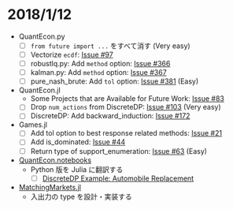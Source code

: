 # 2018/1/12

* QuantEcon.py
  * [ ] `from future import ...` をすべて消す (Very easy)
  * [ ] Vectorize `ecdf`:
    [Issue #97](https://github.com/QuantEcon/QuantEcon.py/issues/97)
  * [ ] robustlq.py: Add `method` option:
    [Issue #366](https://github.com/QuantEcon/QuantEcon.py/issues/366)
  * [ ] kalman.py: Add `method` option:
    [Issue #367](https://github.com/QuantEcon/QuantEcon.py/issues/367)
  * [ ] pure_nash_brute: Add `tol` option:
    [Issue #381](https://github.com/QuantEcon/QuantEcon.py/issues/381) (Easy)

* QuantEcon.jl
  * Some Projects that are Available for Future Work:
    [Issue #83](https://github.com/QuantEcon/QuantEcon.jl/issues/83)
  * [ ] Drop `num_actions` from DiscreteDP:
    [Issue #103](https://github.com/QuantEcon/QuantEcon.jl/issues/103) (Very easy)
  * [ ] DiscreteDP: Add backward_induction:
    [Issue #172](https://github.com/QuantEcon/QuantEcon.jl/issues/172)

* Games.jl
  * [ ] Add tol option to best response related methods:
    [Issue #21](https://github.com/QuantEcon/Games.jl/issues/21)
  * [ ] Add is_dominated:
    [Issue #44](https://github.com/QuantEcon/Games.jl/issues/44)
  * [ ] Return type of support_enumeration:
    [Issue #63](https://github.com/QuantEcon/Games.jl/issues/63) (Easy)

* [QuantEcon.notebooks](https://github.com/QuantEcon/QuantEcon.notebooks)
  * Python 版を Julia に翻訳する
    * [ ] [DiscreteDP Example: Automobile Replacement](http://nbviewer.jupyter.org/github/QuantEcon/QuantEcon.notebooks/blob/master/ddp_ex_rust96_py.ipynb)

* [MatchingMarkets.jl](https://github.com/oyamad/MatchingMarkets.jl)
  * 入出力の type を設計・実装する
